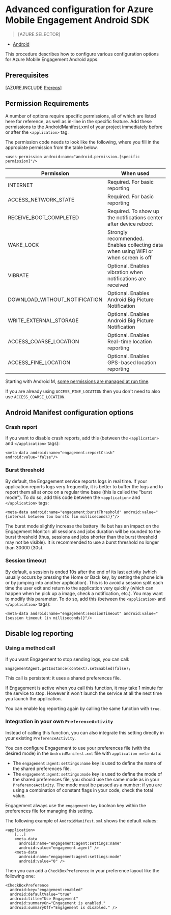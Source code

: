 <properties
	pageTitle="Advanced configuration for Azure Mobile Engagement Android SDK"
	description="Describes the advanced configuration options including the Android Manifest with Azure Mobile Engagement Android SDK"
	services="mobile-engagement"
	documentationCenter="mobile"
	authors="piyushjo"
	manager="erikre"
	editor="" />

<tags
	ms.service="mobile-engagement"
	ms.workload="mobile"
	ms.tgt_pltfrm="mobile-android"
	ms.devlang="Java"
	ms.topic="article"
	ms.date="05/12/2016"
	ms.author="piyushjo;ricksal" />

# Advanced configuration for Azure Mobile Engagement Android SDK

> [AZURE.SELECTOR]
- [Android](mobile-engagement-android-logging.md)

This procedure describes how to configure various configuration options for Azure Mobile Engagement Android apps.

## Prerequisites

[AZURE.INCLUDE [Prereqs](../../includes/mobile-engagement-android-prereqs.md)]

## Permission Requirements
A number of options require specific permissions, all of which are listed here for reference, as well as in-line in the specific feature. Add these permissions to the AndroidManifest.xml of your project immediately before or after the `<application>` tag.

The permission code needs to look like the following, where you fill in the appropiate permission from the table below.

	<uses-permission android:name="android.permission.[specific permission]"/>


| Permission | When used |
| ---------- | --------- |
| INTERNET | Required. For basic reporting |
| ACCESS_NETWORK_STATE | Required. For basic reporting |
| RECEIVE_BOOT_COMPLETED | Required. To show up the notifications center after device reboot |
| WAKE_LOCK | Strongly recommended. Enables collecting data when using WiFi or when screen is off |
| VIBRATE | Optional. Enables vibration when notifications are received |
| DOWNLOAD_WITHOUT_NOTIFICATION | Optional. Enables Android Big Picture Notification |
| WRITE_EXTERNAL_STORAGE | Optional. Enables Android Big Picture Notification |
| ACCESS_COARSE_LOCATION | Optional. Enables Real-time location reporting |
| ACCESS_FINE_LOCATION | Optional. Enables GPS-based location reporting |

Starting with Android M, [some permissions are managed at run time](mobile-engagement-android-location-reporting.md#Android-M-Permissions).

If you are already using ``ACCESS_FINE_LOCATION`` then you don't need to also use ``ACCESS_COARSE_LOCATION``.

## Android Manifest configuration options

### Crash report

If you want to disable crash reports, add this (between the `<application>` and `</application>` tags):

	<meta-data android:name="engagement:reportCrash" android:value="false"/>

### Burst threshold

By default, the Engagement service reports logs in real time. If your application reports logs very frequently, it is better to buffer the logs and to report them all at once on a regular time base (this is called the "burst mode"). To do so, add this code between the `<application>` and `</application>` tags:

	<meta-data android:name="engagement:burstThreshold" android:value="{interval between too bursts (in milliseconds)}"/>

The burst mode slightly increase the battery life but has an impact on the Engagement Monitor: all sessions and jobs duration will be rounded to the burst threshold (thus, sessions and jobs shorter than the burst threshold may not be visible). It is recommended to use a burst threshold no longer than 30000 (30s).

### Session timeout

By default, a session is ended 10s after the end of its last activity (which usually occurs by pressing the Home or Back key, by setting the phone idle or by jumping into another application). This is to avoid a session split each time the user exit and return to the application very quickly (which can happen when he pick up a image, check a notification, etc.). You may want to modify this parameter. To do so, add this (between the `<application>` and `</application>` tags):

	<meta-data android:name="engagement:sessionTimeout" android:value="{session timeout (in milliseconds)}"/>

## Disable log reporting

### Using a method call

If you want Engagement to stop sending logs, you can call:

	EngagementAgent.getInstance(context).setEnabled(false);

This call is persistent: it uses a shared preferences file.

If Engagement is active when you call this function, it may take 1 minute for the service to stop. However it won't launch the service at all the next time you launch the application.

You can enable log reporting again by calling the same function with `true`.

### Integration in your own `PreferenceActivity`

Instead of calling this function, you can also integrate this setting directly in your existing `PreferenceActivity`.

You can configure Engagement to use your preferences file (with the desired mode) in the `AndroidManifest.xml` file with `application meta-data`:

-   The `engagement:agent:settings:name` key is used to define the name of the shared preferences file.
-   The `engagement:agent:settings:mode` key is used to define the mode of the shared preferences file, you should use the same mode as in your `PreferenceActivity`. The mode must be passed as a number: if you are using a combination of constant flags in your code, check the total value.

Engagement always use the `engagement:key` boolean key within the preferences file for managing this setting.

The following example of `AndroidManifest.xml` shows the default values:

	<application>
	    [...]
	    <meta-data
	      android:name="engagement:agent:settings:name"
	      android:value="engagement.agent" />
	    <meta-data
	      android:name="engagement:agent:settings:mode"
	      android:value="0" />

Then you can add a `CheckBoxPreference` in your preference layout like the following one:

	<CheckBoxPreference
	  android:key="engagement:enabled"
	  android:defaultValue="true"
	  android:title="Use Engagement"
	  android:summaryOn="Engagement is enabled."
	  android:summaryOff="Engagement is disabled." />
